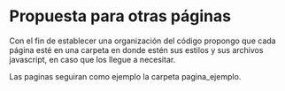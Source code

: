 # Propuesta para otras páginas

Con el fin de establecer una organización del código propongo que cada página esté en una carpeta en donde estén sus estilos y sus archivos javascript, en caso que los llegue a necesitar.

Las paginas seguiran como ejemplo la carpeta pagina_ejemplo.